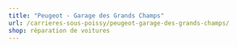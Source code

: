 ```yaml
---
title: "Peugeot - Garage des Grands Champs"
url: /carrieres-sous-poissy/peugeot-garage-des-grands-champs/
shop: réparation de voitures
---
```

